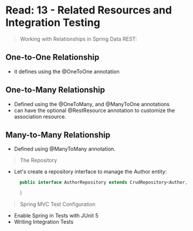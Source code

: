 # Read: 13 - Related Resources and Integration Testing

> Working with Relationships in Spring Data REST:

## One-to-One Relationship

- it defines using the @OneToOne annotation

## One-to-Many Relationship

- Defined using the @OneToMany, and @ManyToOne annotations
- can have the optional @RestResource annotation to customize the association resource.

## Many-to-Many Relationship

- Defined using @ManyToMany annotation.

> The Repository

- Let's create a repository interface to manage the Author entity:

  ```java
    public interface AuthorRepository extends CrudRepository<Author, Long> {

    }
  ```

> Spring MVC Test Configuration

- Enable Spring in Tests with JUnit 5
- Writing Integration Tests
